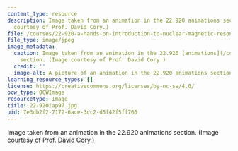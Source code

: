 ```yaml
---
content_type: resource
description: Image taken from an animation in the 22.920 animations section. (Image
  courtesy of Prof. David Cory.)
file: /courses/22-920-a-hands-on-introduction-to-nuclear-magnetic-resonance-january-iap-1997/7e3db2f271726ace3cc2d5f42f5ff760_22-920iap97.jpg
file_type: image/jpeg
image_metadata:
  caption: Image taken from an animation in the 22.920 [animations](/courses/22-920-a-hands-on-introduction-to-nuclear-magnetic-resonance-january-iap-1997/pages/animations)
    section. (Image courtesy of Prof. David Cory.)
  credit: ''
  image-alt: A picture of an animation in the 22.920 animations section.
learning_resource_types: []
license: https://creativecommons.org/licenses/by-nc-sa/4.0/
ocw_type: OCWImage
resourcetype: Image
title: 22-920iap97.jpg
uid: 7e3db2f2-7172-6ace-3cc2-d5f42f5ff760
---
```

Image taken from an animation in the 22.920 animations section. (Image courtesy of Prof. David Cory.)